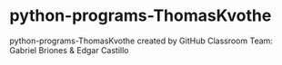 # python-programs-ThomasKvothe
python-programs-ThomasKvothe created by GitHub Classroom
Team: Gabriel Briones & Edgar Castillo
